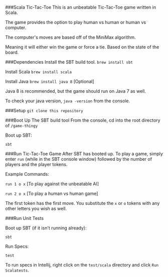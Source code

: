 ###Scala Tic-Tac-Toe
This is an unbeatable Tic-Tac-Toe game written in Scala.

The game provides the option to play human vs human or human vs computer.

The computer's moves are based off of the MiniMax algorithm.

Meaning it will either win the game or force a tie. Based on the state of the board.

###Dependencies
Install the SBT build tool.
`brew install sbt`

Install Scala
`brew install scala`

Install Java
`brew install java 8` [Optional]

Java 8 is recommended, but the game should run on Java 7 as well.

To check your java version, `java -version` from the console.

###Setup
`git clone this repository`

###Boot Up The SBT build tool
From the console, cd into the root directory of `/game-thingy`

Boot up SBT:

`sbt`

###Run Tic-Tac-Toe Game
After SBT has booted up. To play a game, simply enter `run` (while in the SBT console window) followed by the number of players and the player tokens.

Example Commands:

`run 1 o x` [To play against the unbeatable AI]

`run 2 o x` [To play a human vs human game]

The first token has the first move. You substitute the `x` or `o` tokens with any other letters you wish as well.

###Run Unit Tests

Boot up SBT (if it isn't running already):

`sbt`

Run Specs:

`test`

To run specs in Intellij, right click on the `test/scala` directory and click `Run Scalatests`.